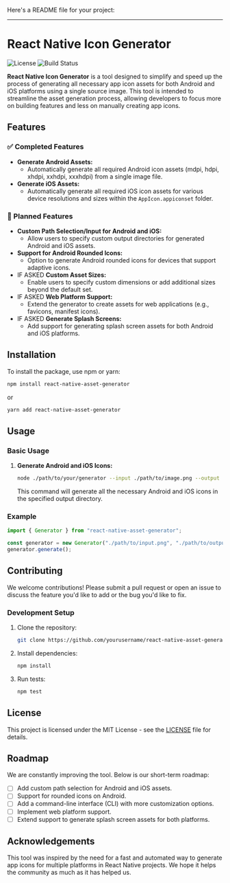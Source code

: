 Here's a README file for your project:

---

# React Native Icon Generator

![License](https://img.shields.io/badge/license-MIT-blue.svg)
![Build Status](https://img.shields.io/badge/build-passing-brightgreen.svg)

**React Native Icon Generator** is a tool designed to simplify and speed up the process of generating all necessary app icon assets for both Android and iOS platforms using a single source image. This tool is intended to streamline the asset generation process, allowing developers to focus more on building features and less on manually creating app icons.

## Features

### ✅ Completed Features

- **Generate Android Assets:**
  - Automatically generate all required Android icon assets (mdpi, hdpi, xhdpi, xxhdpi, xxxhdpi) from a single image file.
- **Generate iOS Assets:**
  - Automatically generate all required iOS icon assets for various device resolutions and sizes within the `AppIcon.appiconset` folder.

### 🚧 Planned Features

- **Custom Path Selection/Input for Android and iOS:**
  - Allow users to specify custom output directories for generated Android and iOS assets.
- **Support for Android Rounded Icons:**
  - Option to generate Android rounded icons for devices that support adaptive icons.
- IF ASKED **Custom Asset Sizes:**
  - Enable users to specify custom dimensions or add additional sizes beyond the default set.
- IF ASKED **Web Platform Support:**
  - Extend the generator to create assets for web applications (e.g., favicons, manifest icons).
- IF ASKED **Generate Splash Screens:**
  - Add support for generating splash screen assets for both Android and iOS platforms.

## Installation

To install the package, use npm or yarn:

```bash
npm install react-native-asset-generator
```

or

```bash
yarn add react-native-asset-generator
```

## Usage

### Basic Usage

1. **Generate Android and iOS Icons:**

   ```bash
   node ./path/to/your/generator --input ./path/to/image.png --output ./output/directory
   ```

   This command will generate all the necessary Android and iOS icons in the specified output directory.

### Example

```typescript
import { Generator } from "react-native-asset-generator";

const generator = new Generator("./path/to/input.png", "./path/to/output");
generator.generate();
```

## Contributing

We welcome contributions! Please submit a pull request or open an issue to discuss the feature you'd like to add or the bug you'd like to fix.

### Development Setup

1. Clone the repository:
   ```bash
   git clone https://github.com/yourusername/react-native-asset-generator.git
   ```
2. Install dependencies:
   ```bash
   npm install
   ```
3. Run tests:
   ```bash
   npm test
   ```

## License

This project is licensed under the MIT License - see the [LICENSE](LICENSE) file for details.

## Roadmap

We are constantly improving the tool. Below is our short-term roadmap:

- [ ] Add custom path selection for Android and iOS assets.
- [ ] Support for rounded icons on Android.
- [ ] Add a command-line interface (CLI) with more customization options.
- [ ] Implement web platform support.
- [ ] Extend support to generate splash screen assets for both platforms.

## Acknowledgements

This tool was inspired by the need for a fast and automated way to generate app icons for multiple platforms in React Native projects. We hope it helps the community as much as it has helped us.
